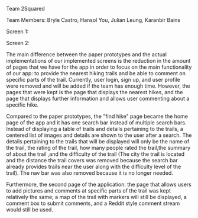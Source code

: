 Team 2Squared

Team Members: Bryle Castro, Hansol You, Julian Leung, Karanbir Bains


Screen 1: 





Screen 2: 



The main difference between the paper prototypes and the actual implementations of our 
implemented screens is the reduction in the amount of pages that we have for the app in order to focus
on the main functionality of our app: to provide the nearest hiking trails and be able to
comment on specific parts of the trail. Currently, user login, sign up, and user profile were 
removed and will be added if the team has enough time. However, the pages that were kept is the page that 
displays the nearest hikes, and the page that displays further information and allows user commenting 
about a specific hike.

Compared to the paper prototypes, the "find hike" page became the home page of the app and it has one 
search bar instead of multiple search bars. Instead of displaying a table of trails and details 
pertaining to the trails, a centered list of images and details are shown to the user after a search.
The details pertaining to the trails that will be displayed will only be the name of the trail, the 
rating of the trail, how many people rated the trail,the summary of about the trail ,and the difficulty 
of the trail (The city the trail is located and the distance the trail covers was removed because the 
search bar already provides trails near the user along with the difficulty level of the trail). The 
nav bar was also removed because it is no longer needed. 

Furthermore, the second page of the application: the page that allows users to add pictures and comments
at specific parts of the trail was kept relatively the same; a map of the trail with markers will still 
be displayed, a comment box to submit comments, and a Reddit style comment stream would still be used. 





